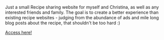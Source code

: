 Just a small Recipe sharing website for myself and Christina, as well as any interested friends and family.
The goal is to create a better experience than existing recipe websites - judging from the abundance of ads and mile long blog posts about the recipe, that shouldn't be too hard :)

[Access here!](https://recyipee.com/)
